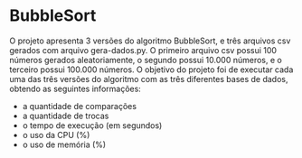 # BubbleSort
O projeto apresenta 3 versões do algoritmo BubbleSort, e três arquivos csv gerados com arquivo gera-dados.py. O primeiro arquivo csv possui 100 números gerados aleatoriamente, o segundo possui 10.000 números, e o terceiro possui 100.000 números.
O objetivo do projeto foi de executar cada uma das três versões do algoritmo com as três diferentes bases de dados, obtendo as seguintes informações:
* a quantidade de comparações
* a quantidade de trocas
* o tempo de execução (em segundos)
* o uso da CPU (%)
* o uso de memória (%)
